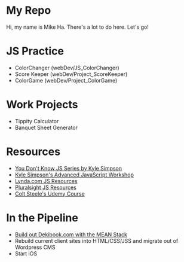 # My Repo
Hi, my name is Mike Ha.  There's a lot to do here.  Let's go!

# JS Practice
* ColorChanger (webDev/JS_ColorChanger)
* Score Keeper (webDev/Project_ScoreKeeper)
* ColorGame (webDev/Project_ColorGame)

# Work Projects
* Tippity Calculator
* Banquet Sheet Generator

# Resources
* [You Don't Know JS Series by Kyle Simpson](https://github.com/getify/You-Dont-Know-JS)
* [Kyle Simpson's Advanced JavaScript Workshop](https://frontendmasters.com/courses/javascript-foundations/)
* [Lynda.com JS Resources](https://www.lynda.com)
* [Pluralsight JS Resources](https://www.pluralsight.com)
* [Colt Steele's Udemy Course](https://www.udemy.com/the-web-developer-bootcamp)

# In the Pipeline
* [Build out Dekibook.com with the MEAN Stack](https://www.dekibook.com)
* Rebuild current client sites into HTML/CSS/JSS and migrate out of Wordpress CMS
* Start iOS